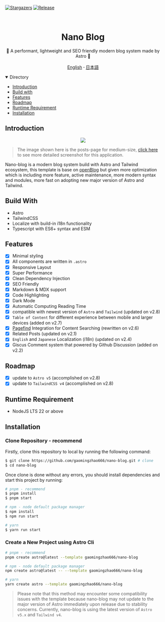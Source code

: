 [![Stargazers][stars-shield]][stars-url]
[![Release][release-shield]][release-url]

<br />
<div align="center">
  <h1 align="center">Nano Blog</h1>

  <p align="center">
    📕 A performant, lightweight and SEO friendly modern blog system made by Astro 📕
    <br />
    <br />
    <a href="https://github.com/gaomingzhao666/nano-blog/blob/master/README.md">English</a>
      <strong> · </strong>
    <a href="https://github.com/gaomingzhao666/nano-blog/blob/master/README-JA.md">日本語</a>
  </p>
</div>

<details open>
  <summary>Directory</summary>
  <ul>
    <li><a href="#introduction">Introduction</a> </li>
    <li><a href="#build-with">Build with</a></li>
    <li><a href="#features">Features</a></li>
    <li><a href="#roadmap">Roadmap</a></li>
    <li><a href="#runtime-requirement">Runtime Requirement</a></li>
    <li><a href="#installation">Installation</a></li>
  </ul>
</details>

## Introduction

<p align="center">
    <img src="/public/screenshot/post-dark.svg">
</p>

> The image shown here is the posts-page for medium-size, [click here](https://github.com/gaomingzhao666/nano-blog/tree/main/public/screenshot) to see more detailed screenshot for this application.

Nano-blog is a modern blog system build with Astro and Tailwind ecosystem, this template is base on [openBlog](https://github.com/danielcgilibert/blog-template) but given more optimization which is including more feature, active maintenance, more modern syntax and modules, more fast on adopting new major version of Astro and Tailwind.

## Build With

- Astro
- TailwindCSS
- Localize with build-in i18n functionality
- Typescript with ES6+ syntax and ESM

## Features

- [x] Minimal styling
- [x] All components are written in `.astro`
- [x] Responsive Layout
- [x] Super Performance
- [x] Clean Dependency Injection
- [x] SEO Friendly
- [x] Markdown & MDX support
- [x] Code Highlighting
- [x] Dark Mode
- [x] Automatic Computing Reading Time
- [x] compatible with newest version of `Astro` and `Tailwind` (updated on v2.8)
- [x] `Table of Content` for different experience between mobile and larger devices (added on v2.7)
- [x] [Pagefind](https://pagefind.app/) Integration for Content Searching (rewritten on v2.6)
- [x] Related Posts (updated on v2.1)
- [x] `English` and `Japanese` Localization (i18n) (updated on v2.4)
- [x] Giscus Comment system that powered by Github Discussion (added on v2.2)

## Roadmap

- [x] update to `Astro v5` (accomplished on v2.8)
- [x] update to `TailwindCSS v4` (accomplished on v2.8)

## Runtime Requirement

- NodeJS LTS 22 or above

## Installation

### Clone Repository - recommend

Firstly, clone this repository to local by running the following command:

```sh
$ git clone https://github.com/gaomingzhao666/nano-blog.git # clone
$ cd nano-blog
```

Once clone is done without any errors, you should install dependencies and start this project by running:

```sh
# pnpm - recommend
$ pnpm install
$ pnpm start

# npm - node default package manager
$ npm install
$ npm run start

# yarn
$ yarn run start
```

### Create a New Project using Astro Cli

```sh
# pnpm - recommend
pnpm create astro@latest --template gaomingzhao666/nano-blog

# npm - node default package manager
npm create astro@latest -- --template gaomingzhao666/nano-blog

# yarn
yarn create astro --template gaomingzhao666/nano-blog
```

> Please note that this method may encounter some compatibility issues with the template because nano-blog may not update to the major version of Astro immediately upon release due to stability concerns. Currently, nano-blog is using the latest version of `Astro v5.x` and `Tailwind v4`.

[stars-shield]: https://img.shields.io/github/stars/gaomingzhao666/nano-blog?style=for-the-badge
[stars-url]: https://github.com/gaomingzhao666/nano-blog/stargazers
[release-shield]: https://img.shields.io/github/v/release/gaomingzhao666/nano-blog?style=for-the-badge
[release-url]: https://github.com/gaomingzhao666/nano-blog/releases
